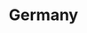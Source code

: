 ---
layout: default
title:  "Germany"
category: country-profiles
summary: ""
index: 2
frontpage: yes
parent: sectors
permalink: /country-profiles/germany/
prev: { title: "USA&nbsp;&nbsp;", url: "/country-profiles/usa/"}
next: { title: "France", url: "/country-profiles/france/"}
---